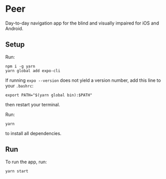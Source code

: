 # Peer

Day-to-day navigation app for the blind and visually impaired for iOS and Android.

## Setup

Run:

```
npm i -g yarn
yarn global add expo-cli
```

If running `expo --version` does not yield a version number, add this line to your `.bashrc`:

```
export PATH="$(yarn global bin):$PATH"
```

then restart your terminal.


Run:
```
yarn
```

to install all dependencies.

## Run
To run the app, run:
```
yarn start
```
